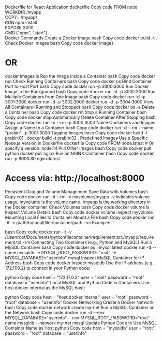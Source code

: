 Dockerfile for React Application
dockerfile
Copy code
FROM node  
WORKDIR /myapp  
COPY . /myapp/  
RUN npm install  
EXPOSE 3000  
CMD ["npm", "start"]  
Docker Commands
Create a Docker Image
bash
Copy code
docker build -t <image-name> .
Check Docker Images
bash
Copy code
docker images
# OR
docker images ls
Run the Image Inside a Container
bash
Copy code
docker run <image-id>
Check Running Containers
bash
Copy code
docker ps
Bind Container Port to Host Port
bash
Copy code
docker run -p 3000:3000 <image-id>
Run Docker Image in the Background
bash
Copy code
docker run -d -p 3000:3000 <image-id>
Run Multiple Containers from One Image
bash
Copy code
docker run -d -p 3001:3000 <image-id>
docker run -d -p 3002:3000 <image-id>
docker run -d -p 3004:3000 <image-id>
View All Containers (Running and Stopped)
bash
Copy code
docker ps -a
Delete a Container
bash
Copy code
docker rm <container-name>
Stop a Running Container
bash
Copy code
docker stop <container-name>
Automatically Delete Container After Stopping
bash
Copy code
docker run -d --rm -p 3000:3000 <image-id>
Name Containers and Images
Assign a Name to a Container
bash
Copy code
docker run -d --rm --name "prabin" -p 3001:3000 <image-id>
Tagging Images
bash
Copy code
docker build -t prabin:01 .
docker build -t prabin:02 .
Predefined Images
Use a Specific Node.js Version in Dockerfile
dockerfile
Copy code
FROM node:latest  # Or specify a version: node:14
Pull Other Images
bash
Copy code
docker pull python
docker pull nginx
Run an NGINX Container
bash
Copy code
docker run -p 8000:80 nginx:latest
# Access via: http://localhost:8000
Persistent Data and Volume Management
Save Data with Volumes
bash
Copy code
docker run -it --rm -v myvolume:/myapp <image-id>
-v indicates volume usage.
myvolume is the volume name.
/myapp is the working directory in the Docker container.
Check Volumes
bash
Copy code
docker volume ls
Inspect Volume Details
bash
Copy code
docker volume inspect myvolume
Mounting Local Files to Container
Mount a File
bash
Copy code
docker run -it -v /path/to/local/file:/container/path -rm <image-id>
Example:

bash
Copy code
docker run -it -v /User/root/Documents/pythonfilecontainer/requirement.txt:/myapp/requirement.txt -rm <image-id>
Connecting Two Containers (e.g., Python and MySQL)
Run a MySQL Container
bash
Copy code
docker pull mysql:latest
docker run -d --name mysqldb -e MYSQL_ROOT_PASSWORD="root" -e MYSQL_DATABASE="userinfo" mysql
Inspect MySQL Container for IP Address
bash
Copy code
docker inspect mysqldb
Use the IP address (e.g., 172.17.0.2) to connect in your Python code:

python
Copy code
host = "172.17.0.2"
user = "root"
password = "root"
database = "userinfo"
Local MySQL and Python Code in Containers
Use host.docker.internal as the MySQL host:

python
Copy code
host = "host.docker.internal"
user = "root"
password = "root"
database = "userinfo"
Docker Networking
Create a Docker Network
bash
Copy code
docker network create my-net
Run a MySQL Container on the Network
bash
Copy code
docker run -d --env MYSQL_DATABASE="userinfo" --env MYSQL_ROOT_PASSWORD="root" --name mysqldb --network my-net mysql
Update Python Code to Use MySQL Container Name as Host
python
Copy code
host = "mysqldb"
user = "root"
password = "root"
database = "userinfo"

